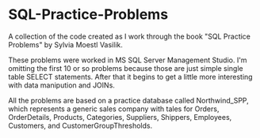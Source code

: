 # SQL-Practice-Problems

A collection of the code created as I work through the book "SQL Practice Problems" by Sylvia Moestl Vasilik.

These problems were worked in MS SQL Server Management Studio. 
I'm omitting the first 10 or so problems because those are just simple single table SELECT statements. 
After that it begins to get a little more interesting with data manipution and JOINs.


All the problems are based on a practice database called Northwind_SPP, which represents a generic sales 
company with tales for Orders, OrderDetails, Products, Categories, Suppliers, Shippers, Employees, Customers,
and CustomerGroupThresholds.
